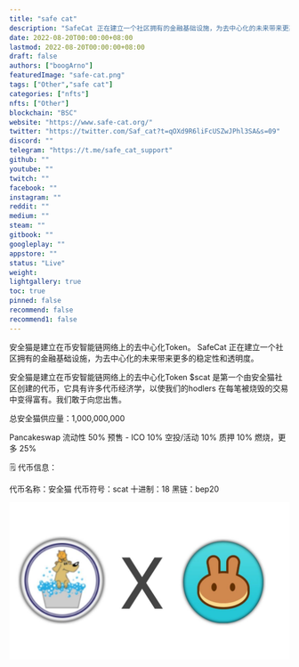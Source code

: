 ```yaml
---
title: "safe cat"
description: "SafeCat 正在建立一个社区拥有的金融基础设施，为去中心化的未来带来更高的稳定性和透明度."
date: 2022-08-20T00:00:00+08:00
lastmod: 2022-08-20T00:00:00+08:00
draft: false
authors: ["boogArno"]
featuredImage: "safe-cat.png"
tags: ["Other","safe cat"]
categories: ["nfts"]
nfts: ["Other"]
blockchain: "BSC"
website: "https://www.safe-cat.org/"
twitter: "https://twitter.com/Saf_cat?t=qOXd9R6liFcUSZwJPhl3SA&s=09"
discord: ""
telegram: "https://t.me/safe_cat_support"
github: ""
youtube: ""
twitch: ""
facebook: ""
instagram: ""
reddit: ""
medium: ""
steam: ""
gitbook: ""
googleplay: ""
appstore: ""
status: "Live"
weight: 
lightgallery: true
toc: true
pinned: false
recommend: false
recommend1: false
---
```

安全猫是建立在币安智能链网络上的去中心化Token。
SafeCat 正在建立一个社区拥有的金融基础设施，为去中心化的未来带来更多的稳定性和透明度。

安全猫是建立在币安智能链网络上的去中心化Token
$scat 是第一个由安全猫社区创建的代币，它具有许多代币经济学，以使我们的hodlers 在每笔被烧毁的交易中变得富有。我们敢于向您出售。

总安全猫供应量：1,000,000,000

Pancakeswap 流动性 50%
预售 - ICO 10%
空投/活动 10%
质押 10%
燃烧，更多 25%

🗒 代币信息：

代币名称：安全猫
代币符号：scat
十进制：18
黑链：bep20

![FYRvG2XUcAETJSd](FYRvG2XUcAETJSd.jpg)